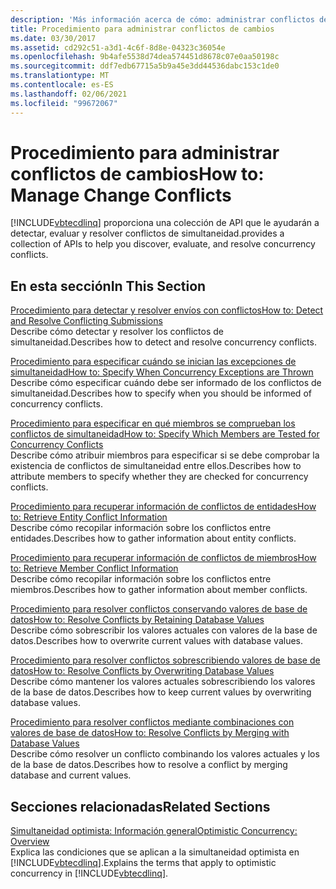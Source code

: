 ```yaml
---
description: 'Más información acerca de cómo: administrar conflictos de cambios'
title: Procedimiento para administrar conflictos de cambios
ms.date: 03/30/2017
ms.assetid: cd292c51-a3d1-4c6f-8d8e-04323c36054e
ms.openlocfilehash: 9b4afe5538d74dea574451d8678c07e0aa50198c
ms.sourcegitcommit: ddf7edb67715a5b9a45e3dd44536dabc153c1de0
ms.translationtype: MT
ms.contentlocale: es-ES
ms.lasthandoff: 02/06/2021
ms.locfileid: "99672067"
---
```

# <a name="how-to-manage-change-conflicts"></a><span data-ttu-id="cdf20-103">Procedimiento para administrar conflictos de cambios</span><span class="sxs-lookup"><span data-stu-id="cdf20-103">How to: Manage Change Conflicts</span></span>

[!INCLUDE[vbtecdlinq](../../../../../../includes/vbtecdlinq-md.md)] <span data-ttu-id="cdf20-104">proporciona una colección de API que le ayudarán a detectar, evaluar y resolver conflictos de simultaneidad.</span><span class="sxs-lookup"><span data-stu-id="cdf20-104">provides a collection of APIs to help you discover, evaluate, and resolve concurrency conflicts.</span></span>  
  
## <a name="in-this-section"></a><span data-ttu-id="cdf20-105">En esta sección</span><span class="sxs-lookup"><span data-stu-id="cdf20-105">In This Section</span></span>  

 [<span data-ttu-id="cdf20-106">Procedimiento para detectar y resolver envíos con conflictos</span><span class="sxs-lookup"><span data-stu-id="cdf20-106">How to: Detect and Resolve Conflicting Submissions</span></span>](how-to-detect-and-resolve-conflicting-submissions.md)  
 <span data-ttu-id="cdf20-107">Describe cómo detectar y resolver los conflictos de simultaneidad.</span><span class="sxs-lookup"><span data-stu-id="cdf20-107">Describes how to detect and resolve concurrency conflicts.</span></span>  
  
 [<span data-ttu-id="cdf20-108">Procedimiento para especificar cuándo se inician las excepciones de simultaneidad</span><span class="sxs-lookup"><span data-stu-id="cdf20-108">How to: Specify When Concurrency Exceptions are Thrown</span></span>](how-to-specify-when-concurrency-exceptions-are-thrown.md)  
 <span data-ttu-id="cdf20-109">Describe cómo especificar cuándo debe ser informado de los conflictos de simultaneidad.</span><span class="sxs-lookup"><span data-stu-id="cdf20-109">Describes how to specify when you should be informed of concurrency conflicts.</span></span>  
  
 [<span data-ttu-id="cdf20-110">Procedimiento para especificar en qué miembros se comprueban los conflictos de simultaneidad</span><span class="sxs-lookup"><span data-stu-id="cdf20-110">How to: Specify Which Members are Tested for Concurrency Conflicts</span></span>](how-to-specify-which-members-are-tested-for-concurrency-conflicts.md)  
 <span data-ttu-id="cdf20-111">Describe cómo atribuir miembros para especificar si se debe comprobar la existencia de conflictos de simultaneidad entre ellos.</span><span class="sxs-lookup"><span data-stu-id="cdf20-111">Describes how to attribute members to specify whether they are checked for concurrency conflicts.</span></span>  
  
 [<span data-ttu-id="cdf20-112">Procedimiento para recuperar información de conflictos de entidades</span><span class="sxs-lookup"><span data-stu-id="cdf20-112">How to: Retrieve Entity Conflict Information</span></span>](how-to-retrieve-entity-conflict-information.md)  
 <span data-ttu-id="cdf20-113">Describe cómo recopilar información sobre los conflictos entre entidades.</span><span class="sxs-lookup"><span data-stu-id="cdf20-113">Describes how to gather information about entity conflicts.</span></span>  
  
 [<span data-ttu-id="cdf20-114">Procedimiento para recuperar información de conflictos de miembros</span><span class="sxs-lookup"><span data-stu-id="cdf20-114">How to: Retrieve Member Conflict Information</span></span>](how-to-retrieve-member-conflict-information.md)  
 <span data-ttu-id="cdf20-115">Describe cómo recopilar información sobre los conflictos entre miembros.</span><span class="sxs-lookup"><span data-stu-id="cdf20-115">Describes how to gather information about member conflicts.</span></span>  
  
 [<span data-ttu-id="cdf20-116">Procedimiento para resolver conflictos conservando valores de base de datos</span><span class="sxs-lookup"><span data-stu-id="cdf20-116">How to: Resolve Conflicts by Retaining Database Values</span></span>](how-to-resolve-conflicts-by-retaining-database-values.md)  
 <span data-ttu-id="cdf20-117">Describe cómo sobrescribir los valores actuales con valores de la base de datos.</span><span class="sxs-lookup"><span data-stu-id="cdf20-117">Describes how to overwrite current values with database values.</span></span>  
  
 [<span data-ttu-id="cdf20-118">Procedimiento para resolver conflictos sobrescribiendo valores de base de datos</span><span class="sxs-lookup"><span data-stu-id="cdf20-118">How to: Resolve Conflicts by Overwriting Database Values</span></span>](how-to-resolve-conflicts-by-overwriting-database-values.md)  
 <span data-ttu-id="cdf20-119">Describe cómo mantener los valores actuales sobrescribiendo los valores de la base de datos.</span><span class="sxs-lookup"><span data-stu-id="cdf20-119">Describes how to keep current values by overwriting database values.</span></span>  
  
 [<span data-ttu-id="cdf20-120">Procedimiento para resolver conflictos mediante combinaciones con valores de base de datos</span><span class="sxs-lookup"><span data-stu-id="cdf20-120">How to: Resolve Conflicts by Merging with Database Values</span></span>](how-to-resolve-conflicts-by-merging-with-database-values.md)  
 <span data-ttu-id="cdf20-121">Describe cómo resolver un conflicto combinando los valores actuales y los de la base de datos.</span><span class="sxs-lookup"><span data-stu-id="cdf20-121">Describes how to resolve a conflict by merging database and current values.</span></span>  
  
## <a name="related-sections"></a><span data-ttu-id="cdf20-122">Secciones relacionadas</span><span class="sxs-lookup"><span data-stu-id="cdf20-122">Related Sections</span></span>  

 [<span data-ttu-id="cdf20-123">Simultaneidad optimista: Información general</span><span class="sxs-lookup"><span data-stu-id="cdf20-123">Optimistic Concurrency: Overview</span></span>](optimistic-concurrency-overview.md)  
 <span data-ttu-id="cdf20-124">Explica las condiciones que se aplican a la simultaneidad optimista en [!INCLUDE[vbtecdlinq](../../../../../../includes/vbtecdlinq-md.md)].</span><span class="sxs-lookup"><span data-stu-id="cdf20-124">Explains the terms that apply to optimistic concurrency in [!INCLUDE[vbtecdlinq](../../../../../../includes/vbtecdlinq-md.md)].</span></span>
